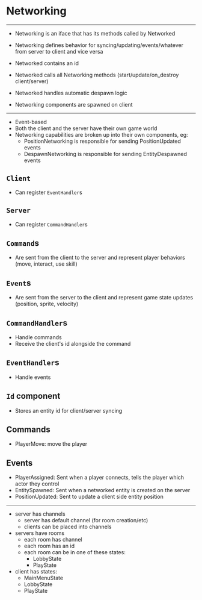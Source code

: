 # Networking

---
- Networking is an iface that has its methods called by Networked
- Networking defines behavior for syncing/updating/events/whatever from server to client and vice versa
- Networked contains an id
- Networked calls all Networking methods (start/update/on_destroy client/server)
- Networked handles automatic despawn logic

- Networking components are spawned on client
---

* Event-based
* Both the client and the server have their own game world
* Networking capabilities are broken up into their own components, eg:
  * PositionNetworking is responsible for sending PositionUpdated events
  * DespawnNetworking is responsible for sending EntityDespawned events

## `Client`
* Can register `EventHandler`s

## `Server`
* Can register `CommandHandler`s

## `Command`s
* Are sent from the client to the server and represent player behaviors (move, interact, use skill)

## `Event`s
* Are sent from the server to the client and represent game state updates (position, sprite, velocity)

## `CommandHandler`s
* Handle commands
* Receive the client's id alongside the command

## `EventHandler`s
* Handle events

## `Id` component
* Stores an entity id for client/server syncing

## Commands
* PlayerMove: move the player

## Events
* PlayerAssigned: Sent when a player connects, tells the player which actor they control
* EntitySpawned: Sent when a networked entity is created on the server
* PositionUpdated: Sent to update a client side entity position

---
- server has channels
  - server has default channel (for room creation/etc)
  - clients can be placed into channels
- servers have rooms
  - each room has channel
  - each room has an id
  - each room can be in one of these states:
    - LobbyState
    - PlayState
- client has states:
  - MainMenuState
  - LobbyState
  - PlayState